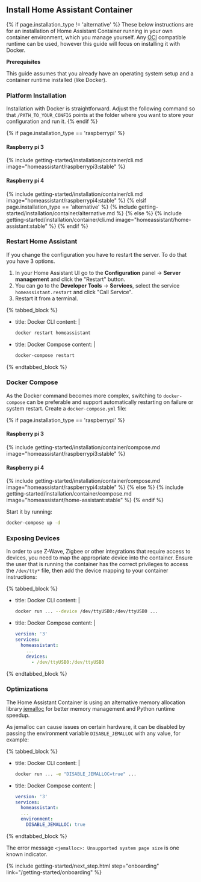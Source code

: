 ## Install Home Assistant Container

{% if page.installation_type != 'alternative' %}
These below instructions are for an installation of Home Assistant Container running in your own container environment, which you manage yourself. Any [OCI](https://opencontainers.org/) compatible runtime can be used, however this guide will focus on installing it with Docker.

<div class='note'>
<b>Prerequisites</b>

This guide assumes that you already have an operating system setup and a container runtime installed (like Docker).
</div>

### Platform Installation

Installation with Docker is straightforward. Adjust the following command so that `/PATH_TO_YOUR_CONFIG` points at the folder where you want to store your configuration and run it.
{% endif %}

{% if page.installation_type == 'raspberrypi' %}
#### Raspberry pi 3

  {% include getting-started/installation/container/cli.md image="homeassistant/raspberrypi3:stable" %}

#### Raspberry pi 4

  {% include getting-started/installation/container/cli.md image="homeassistant/raspberrypi4:stable" %}
{% elsif page.installation_type == 'alternative' %}
  {% include getting-started/installation/container/alternative.md %}
{% else %}
  {% include getting-started/installation/container/cli.md image="homeassistant/home-assistant:stable" %}
{% endif %}

### Restart Home Assistant

If you change the configuration you have to restart the server. To do that you have 3 options.

1. In your Home Assistant UI go to the **Configuration** panel -> **Server management** and click the "Restart" button.
2. You can go to the **Developer Tools** -> **Services**, select the service `homeassistant.restart` and click "Call Service".
3. Restart it from a terminal.

{% tabbed_block %}

- title: Docker CLI
  content: |

    ```bash
    docker restart homeassistant
    ```

- title: Docker Compose
  content: |

    ```bash
    docker-compose restart
    ```

{% endtabbed_block %}

### Docker Compose

As the Docker command becomes more complex, switching to `docker-compose` can be preferable and support automatically restarting on failure or system restart. Create a `docker-compose.yml` file:

{% if page.installation_type == 'raspberrypi' %}
#### Raspberry pi 3

  {% include getting-started/installation/container/compose.md image="homeassistant/raspberrypi3:stable" %}

#### Raspberry pi 4

  {% include getting-started/installation/container/compose.md image="homeassistant/raspberrypi4:stable" %}
{% else %}
  {% include getting-started/installation/container/compose.md image="homeassistant/home-assistant:stable" %}
{% endif %}

Start it by running:

```bash
docker-compose up -d
```

### Exposing Devices

In order to use Z-Wave, Zigbee or other integrations that require access to devices, you need to map the appropriate device into the container. Ensure the user that is running the container has the correct privileges to access the `/dev/tty*` file, then add the device mapping to your container instructions:

{% tabbed_block %}

- title: Docker CLI
  content: |

    ```bash
    docker run ... --device /dev/ttyUSB0:/dev/ttyUSB0 ...
    ```

- title: Docker Compose
  content: |

    ```yaml
    version: '3'
    services:
      homeassistant:
        ...
        devices:
          - /dev/ttyUSB0:/dev/ttyUSB0
    ```

{% endtabbed_block %}

### Optimizations

The Home Assistant Container is using an alternative memory allocation library [jemalloc](http://jemalloc.net/) for better memory management and Python runtime speedup.

As jemalloc can cause issues on certain hardware, it can be disabled by passing the environment variable `DISABLE_JEMALLOC` with any value, for example:

{% tabbed_block %}

- title: Docker CLI
  content: |

    ```bash
    docker run ... -e "DISABLE_JEMALLOC=true" ...
    ```

- title: Docker Compose
  content: |

    ```yaml
    version: '3'
    services:
      homeassistant:
      ...
      environment:
        DISABLE_JEMALLOC: true
    ```

{% endtabbed_block %}

The error message `<jemalloc>: Unsupported system page size` is one known indicator.

{% include getting-started/next_step.html step="onboarding" link="/getting-started/onboarding" %}